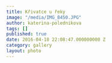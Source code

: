 ```yaml
---
title: Křivatce u řeky
image: "/media/IMG_8450.JPG"
author: katerina-polednikova
tags: []
published: true
date: 2016-04-18 22:08:47.000000000 Z
category: gallery
layout: photo
---
```

